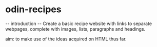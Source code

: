 # odin-recipes

-- introduction --
Create a basic recipe website with links to separate webpages, complete with images, lists, paragraphs and headings. 

aim: to make use of the ideas acquired on HTML thus far.

